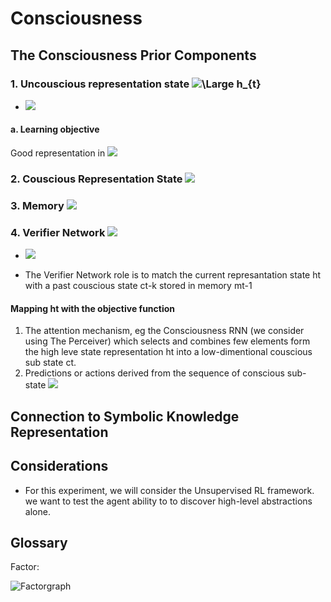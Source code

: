 

# Consciousness

## The Consciousness Prior Components

### 1. Uncouscious representation state ![\Large h_{t}](https://latex.codecogs.com/svg.latex?\Large&space;h_{t})

* <img src="https://render.githubusercontent.com/render/math?math=h_{t} = F(x_{t}, h_{t-1})">


#### a. Learning objective
Good representation in <img src="https://render.githubusercontent.com/render/math?math=h_{t}">

### 2. Couscious Representation State <img src="https://render.githubusercontent.com/render/math?math=c_{t}">

### 3. Memory <img src="https://render.githubusercontent.com/render/math?math=m_{t}">

### 4. Verifier Network <img src="https://render.githubusercontent.com/render/math?math=V">

* <img src="https://render.githubusercontent.com/render/math?math=V(h_{t}, c_{t-k}) \in R">

* The Verifier Network role is to match the current represantation state ht with a past couscious state ct-k stored in memory mt-1

#### Mapping ht with the objective function
1. The attention mechanism, eg the Consciousness RNN (we consider using The Perceiver) which selects and combines few elements form the high leve state representation ht into a low-dimentional couscious sub state ct.
2. Predictions or actions derived from the sequence of conscious sub-state <img src="https://render.githubusercontent.com/render/math?math=c_{t} with t \in {0... \inf}">

## Connection to Symbolic Knowledge Representation

## Considerations

* For this experiment, we will consider the Unsupervised RL framework. we want to test the agent ability to to discover high-level abstractions alone. 

## Glossary 

Factor:  

![Factorgraph](https://user-images.githubusercontent.com/1243127/134007219-49c06ab8-60c6-4c66-90a0-c25b5ad9cb4f.jpeg)
